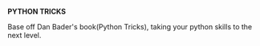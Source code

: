 **PYTHON TRICKS**

Base off Dan Bader's book(Python Tricks), taking your python skills to the next level.